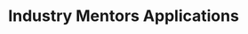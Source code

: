 ---
layout: redirect
permalink: /mentor
redirect: https://forms.gle/jZSwapwiFGEdfqRM8
title: Industry Mentors Applications
---